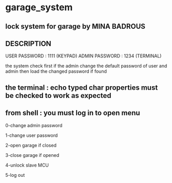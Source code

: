 # garage_system
lock system for garage
by MINA BADROUS
---------------------------------------------------------------------------------------------------
DESCRIPTION
-----------
USER PASSWORD  : 1111 (KEYPAD) 
ADMIN PASSWORD : 1234 (TERMINAL)

the system check first if the admin change the default password of user and admin then load the changed password if found 

the terminal : echo typed char properties must be checked to work as expected
----------------------
from shell : you must log in to open menu
--------------------------
0-change admin password

1-change user password

2-open garage if closed

3-close garage if opened

4-unlock slave MCU

5-log out

